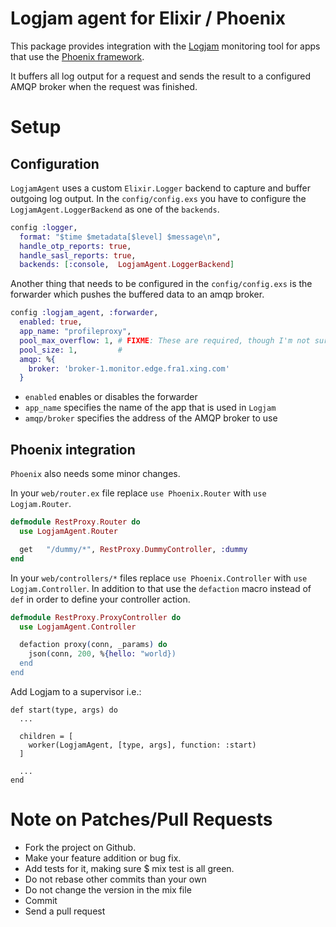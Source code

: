 Logjam agent for Elixir / Phoenix
===========

This package provides integration with the [Logjam](https://github.com/skaes/logjam_core) monitoring tool for apps that
use the [Phoenix framework](https://github.com/phoenixframework/phoenix).

It buffers all log output for a request and sends the result to a configured AMQP broker when the request was finished.

# Setup

## Configuration
`LogjamAgent` uses a custom `Elixir.Logger` backend to capture and buffer outgoing log output. In the
`config/config.exs` you have to configure the `LogjamAgent.LoggerBackend` as one of the `backends`.

``` Elixir
config :logger,
  format: "$time $metadata[$level] $message\n",
  handle_otp_reports: true,
  handle_sasl_reports: true,
  backends: [:console,  LogjamAgent.LoggerBackend]

```

Another thing that needs to be configured in the `config/config.exs` is the forwarder which pushes
the buffered data to an amqp broker.

``` Elixir
config :logjam_agent, :forwarder,
  enabled: true,
  app_name: "profileproxy",
  pool_max_overflow: 1, # FIXME: These are required, though I'm not sure about the values
  pool_size: 1,         #
  amqp: %{
    broker: 'broker-1.monitor.edge.fra1.xing.com'
  }
```

* `enabled` enables or disables the forwarder
* `app_name` specifies the name of the app that is used in `Logjam`
* `amqp/broker` specifies the address of the AMQP broker to use

## Phoenix integration

`Phoenix` also needs some minor changes.

In your `web/router.ex` file replace `use Phoenix.Router` with `use Logjam.Router`.

``` Elixir
defmodule RestProxy.Router do
  use LogjamAgent.Router

  get   "/dummy/*", RestProxy.DummyController, :dummy
end
```

In your  `web/controllers/*` files replace `use Phoenix.Controller` with `use Logjam.Controller`.
In addition to that use the `defaction` macro instead of `def` in order to define your controller action.

``` Elixir
defmodule RestProxy.ProxyController do
  use LogjamAgent.Controller

  defaction proxy(conn, _params) do
    json(conn, 200, %{hello: "world})
  end
end
```

Add Logjam to a supervisor i.e.:

```
def start(type, args) do
  ...

  children = [
    worker(LogjamAgent, [type, args], function: :start)
  ]

  ...
end
```

# Note on Patches/Pull Requests ###
* Fork the project on Github.
* Make your feature addition or bug fix.
* Add tests for it, making sure $ mix test is all green.
* Do not rebase other commits than your own
* Do not change the version in the mix file
* Commit
* Send a pull request
